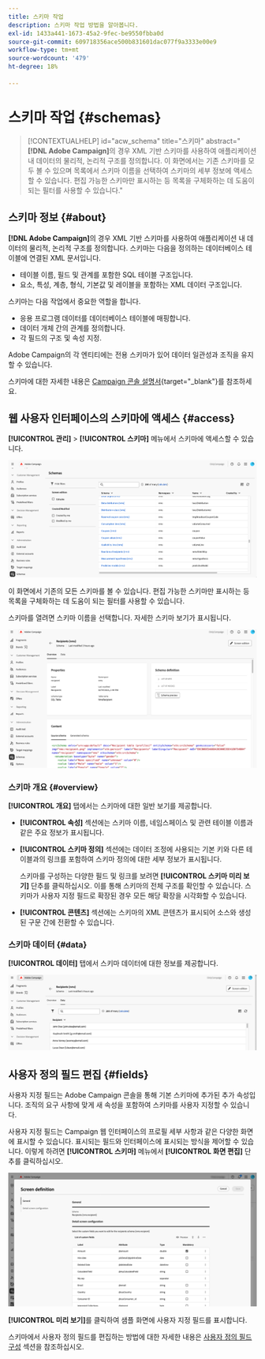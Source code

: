 ```yaml
---
title: 스키마 작업
description: 스키마 작업 방법을 알아봅니다.
exl-id: 1433a441-1673-45a2-9fec-be9550fbba0d
source-git-commit: 609718356ace500b831601dac077f9a3333e00e9
workflow-type: tm+mt
source-wordcount: '479'
ht-degree: 18%

---
```


# 스키마 작업 {#schemas}

>[!CONTEXTUALHELP]
>id="acw_schema"
>title="스키마"
>abstract="**[!DNL Adobe Campaign]**&#x200B;의 경우 XML 기반 스키마를 사용하여 애플리케이션 내 데이터의 물리적, 논리적 구조를 정의합니다. 이 화면에서는 기존 스키마를 모두 볼 수 있으며 목록에서 스키마 이름을 선택하여 스키마의 세부 정보에 액세스할 수 있습니다. 편집 가능한 스키마만 표시하는 등 목록을 구체화하는 데 도움이 되는 필터를 사용할 수 있습니다."

## 스키마 정보 {#about}

**[!DNL Adobe Campaign]**&#x200B;의 경우 XML 기반 스키마를 사용하여 애플리케이션 내 데이터의 물리적, 논리적 구조를 정의합니다. 스키마는 다음을 정의하는 데이터베이스 테이블에 연결된 XML 문서입니다.

* 테이블 이름, 필드 및 관계를 포함한 SQL 테이블 구조입니다.
* 요소, 특성, 계층, 형식, 기본값 및 레이블을 포함하는 XML 데이터 구조입니다.

스키마는 다음 작업에서 중요한 역할을 합니다.

* 응용 프로그램 데이터를 데이터베이스 테이블에 매핑합니다.
* 데이터 개체 간의 관계를 정의합니다.
* 각 필드의 구조 및 속성 지정.

Adobe Campaign의 각 엔티티에는 전용 스키마가 있어 데이터 일관성과 조직을 유지할 수 있습니다.

스키마에 대한 자세한 내용은 [Campaign 콘솔 설명서](https://experienceleague.adobe.com/en/docs/campaign/campaign-v8/developer/shemas-forms/schemas){target="_blank"}를 참조하세요.

## 웹 사용자 인터페이스의 스키마에 액세스 {#access}

**[!UICONTROL 관리]** > **[!UICONTROL 스키마]** 메뉴에서 스키마에 액세스할 수 있습니다.

![사용 가능한 스키마와 필터를 보여 주는 스키마 목록 화면](assets/schemas-list.png)

이 화면에서 기존의 모든 스키마를 볼 수 있습니다. 편집 가능한 스키마만 표시하는 등 목록을 구체화하는 데 도움이 되는 필터를 사용할 수 있습니다.

스키마를 열려면 스키마 이름을 선택합니다. 자세한 스키마 보기가 표시됩니다.

![스키마 속성 및 콘텐츠를 표시하는 스키마 세부 정보 화면](assets/schema-details.png)

### 스키마 개요 {#overview}

**[!UICONTROL 개요]** 탭에서는 스키마에 대한 일반 보기를 제공합니다.

* **[!UICONTROL 속성]** 섹션에는 스키마 이름, 네임스페이스 및 관련 테이블 이름과 같은 주요 정보가 표시됩니다.

* **[!UICONTROL 스키마 정의]** 섹션에는 데이터 조정에 사용되는 기본 키와 다른 테이블과의 링크를 포함하여 스키마 정의에 대한 세부 정보가 표시됩니다.

  스키마를 구성하는 다양한 필드 및 링크를 보려면 **[!UICONTROL 스키마 미리 보기]** 단추를 클릭하십시오. 이를 통해 스키마의 전체 구조를 확인할 수 있습니다. 스키마가 사용자 지정 필드로 확장된 경우 모든 해당 확장을 시각화할 수 있습니다.

* **[!UICONTROL 콘텐츠]** 섹션에는 스키마의 XML 콘텐츠가 표시되어 소스와 생성된 구문 간에 전환할 수 있습니다.

### 스키마 데이터 {#data}

**[!UICONTROL 데이터]** 탭에서 스키마 데이터에 대한 정보를 제공합니다.

![데이터 구조 및 특성을 표시하는 스키마 데이터 탭](assets/schemas-data.png)

## 사용자 정의 필드 편집 {#fields}

사용자 지정 필드는 Adobe Campaign 콘솔을 통해 기본 스키마에 추가된 추가 속성입니다. 조직의 요구 사항에 맞게 새 속성을 포함하여 스키마를 사용자 지정할 수 있습니다.

사용자 지정 필드는 Campaign 웹 인터페이스의 프로필 세부 사항과 같은 다양한 화면에 표시할 수 있습니다. 표시되는 필드와 인터페이스에 표시되는 방식을 제어할 수 있습니다. 이렇게 하려면 **[!UICONTROL 스키마]** 메뉴에서 **[!UICONTROL 화면 편집]** 단추를 클릭하십시오.

![편집 가능한 특성을 표시하는 사용자 지정 필드 화면](assets/schemas-custom.png)

**[!UICONTROL 미리 보기]**&#x200B;를 클릭하여 샘플 화면에 사용자 지정 필드를 표시합니다.

스키마에서 사용자 정의 필드를 편집하는 방법에 대한 자세한 내용은 [사용자 정의 필드 구성](../administration/custom-fields.md) 섹션을 참조하십시오.